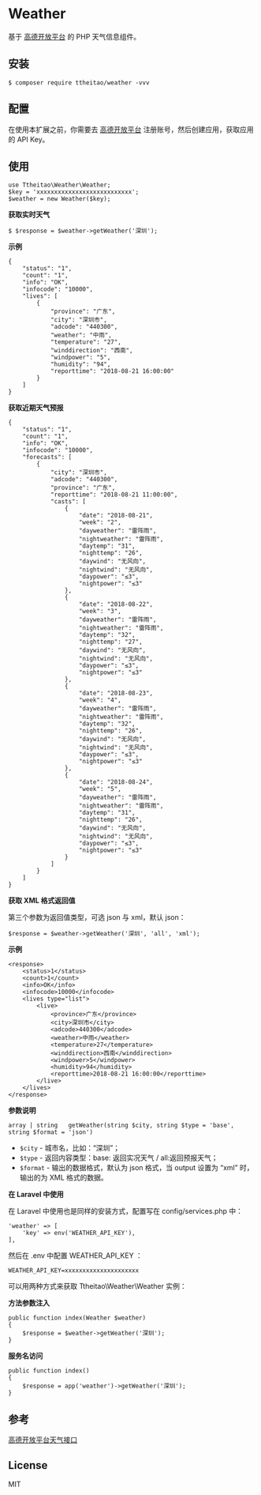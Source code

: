 # Weather

基于 [高德开放平台](https://lbs.amap.com/dev/id/newuser) 的 PHP 天气信息组件。 


## 安装

```shell
$ composer require ttheitao/weather -vvv
```

## 配置
在使用本扩展之前，你需要去 [高德开放平台](https://lbs.amap.com/dev/id/newuser) 注册账号，然后创建应用，获取应用的 API Key。

## 使用

```shell
use Ttheitao\Weather\Weather;
$key = 'xxxxxxxxxxxxxxxxxxxxxxxxxxx';
$weather = new Weather($key);
```

**获取实时天气**
```shell
$ $response = $weather->getWeather('深圳');
```

**示例**
```shell
{
    "status": "1",
    "count": "1",
    "info": "OK",
    "infocode": "10000",
    "lives": [
        {
            "province": "广东",
            "city": "深圳市",
            "adcode": "440300",
            "weather": "中雨",
            "temperature": "27",
            "winddirection": "西南",
            "windpower": "5",
            "humidity": "94",
            "reporttime": "2018-08-21 16:00:00"
        }
    ]
}
```

**获取近期天气预报**
```shell
{
    "status": "1", 
    "count": "1", 
    "info": "OK", 
    "infocode": "10000", 
    "forecasts": [
        {
            "city": "深圳市", 
            "adcode": "440300", 
            "province": "广东", 
            "reporttime": "2018-08-21 11:00:00", 
            "casts": [
                {
                    "date": "2018-08-21", 
                    "week": "2", 
                    "dayweather": "雷阵雨", 
                    "nightweather": "雷阵雨", 
                    "daytemp": "31", 
                    "nighttemp": "26", 
                    "daywind": "无风向", 
                    "nightwind": "无风向", 
                    "daypower": "≤3", 
                    "nightpower": "≤3"
                }, 
                {
                    "date": "2018-08-22", 
                    "week": "3", 
                    "dayweather": "雷阵雨", 
                    "nightweather": "雷阵雨", 
                    "daytemp": "32", 
                    "nighttemp": "27", 
                    "daywind": "无风向", 
                    "nightwind": "无风向", 
                    "daypower": "≤3", 
                    "nightpower": "≤3"
                }, 
                {
                    "date": "2018-08-23", 
                    "week": "4", 
                    "dayweather": "雷阵雨", 
                    "nightweather": "雷阵雨", 
                    "daytemp": "32", 
                    "nighttemp": "26", 
                    "daywind": "无风向", 
                    "nightwind": "无风向", 
                    "daypower": "≤3", 
                    "nightpower": "≤3"
                }, 
                {
                    "date": "2018-08-24", 
                    "week": "5", 
                    "dayweather": "雷阵雨", 
                    "nightweather": "雷阵雨", 
                    "daytemp": "31", 
                    "nighttemp": "26", 
                    "daywind": "无风向", 
                    "nightwind": "无风向", 
                    "daypower": "≤3", 
                    "nightpower": "≤3"
                }
            ]
        }
    ]
}
```

**获取 XML 格式返回值**

第三个参数为返回值类型，可选 json 与 xml，默认 json：
```shell
$response = $weather->getWeather('深圳', 'all', 'xml');
```

**示例**
```shell
<response>
    <status>1</status>
    <count>1</count>
    <info>OK</info>
    <infocode>10000</infocode>
    <lives type="list">
        <live>
            <province>广东</province>
            <city>深圳市</city>
            <adcode>440300</adcode>
            <weather>中雨</weather>
            <temperature>27</temperature>
            <winddirection>西南</winddirection>
            <windpower>5</windpower>
            <humidity>94</humidity>
            <reporttime>2018-08-21 16:00:00</reporttime>
        </live>
    </lives>
</response>
```

**参数说明**
```shell
array | string   getWeather(string $city, string $type = 'base', string $format = 'json')
```
- `$city` - 城市名，比如：“深圳”；
- `$type` - 返回内容类型：base: 返回实况天气 / all:返回预报天气；
- `$format` - 输出的数据格式，默认为 json 格式，当 output 设置为 “xml” 时，输出的为 XML 格式的数据。

**在 Laravel 中使用**

在 Laravel 中使用也是同样的安装方式，配置写在 config/services.php 中：
```shell
'weather' => [
    'key' => env('WEATHER_API_KEY'),
],
```
然后在 .env 中配置 WEATHER_API_KEY ：
```shell
WEATHER_API_KEY=xxxxxxxxxxxxxxxxxxxxx
```
可以用两种方式来获取 Ttheitao\Weather\Weather 实例：

**方法参数注入**
```shell
public function index(Weather $weather) 
{
    $response = $weather->getWeather('深圳');
}
```
**服务名访问**
```shell
public function index() 
{
    $response = app('weather')->getWeather('深圳');
}
```
## 参考

[高德开放平台天气接口](https://lbs.amap.com/api/webservice/guide/api/weatherinfo/)

## License

MIT